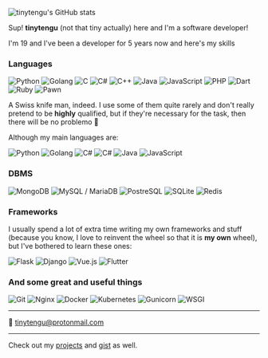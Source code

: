 ![tinytengu's GitHub stats](https://github-readme-stats.vercel.app/api?username=tinytengu&count_private=true&include_all_commits=1&show_icons=true&theme=dark&icon_color=0b7bbf&bg_color=101419&hide_border=1&title_color=0b7bbf&custom_title=tinytengu's+GitHub+Stats)


Sup! **tinytengu** (not that tiny actually) here and I'm a software developer!

I'm 19 and I've been a developer for 5 years now and here's my skills

### Languages
![Python](https://img.shields.io/badge/-Python-grey?style=flat-square&logo=python)
![Golang](https://img.shields.io/badge/-Go-grey?style=flat-square&logo=go)
![C](https://img.shields.io/badge/-C-grey?style=flat-square&logo=c)
![C#](https://img.shields.io/badge/-_(w/_WPF)-grey?style=flat-square&logo=c-sharp)
![C++](https://img.shields.io/badge/-C++-grey?style=flat-square&logo=cplusplus)
![Java](https://img.shields.io/badge/-Java-grey?style=flat-square&logo=Java)
![JavaScript](https://img.shields.io/badge/-JavaScript-grey?style=flat-square&logo=JavaScript)
![PHP](https://img.shields.io/badge/-PHP-grey?style=flat-square&logo=PHP)
![Dart](https://img.shields.io/badge/-Dart-grey?style=flat-square&logo=Dart)
![Ruby](https://img.shields.io/badge/-Ruby-grey?style=flat-square&logo=Ruby)
![Pawn](https://img.shields.io/badge/-Pawn-grey?style=flat-square&logo=Pawn)

A Swiss knife man, indeed. I use some of them quite rarely and don't really pretend to be **highly** qualified, but if they're necessary for the task, then there will be no problemo 🗿

Although my main languages are:

![Python](https://img.shields.io/badge/-Python-grey?style=flat-square&logo=python)
![Golang](https://img.shields.io/badge/-Go-grey?style=flat-square&logo=go)
![C#](https://img.shields.io/badge/-_(w/_WPF)-grey?style=flat-square&logo=c-sharp)
![C#](https://img.shields.io/badge/-C++-grey?style=flat-square&logo=cplusplus)
![Java](https://img.shields.io/badge/-Java-grey?style=flat-square&logo=Java)
![JavaScript](https://img.shields.io/badge/-JavaScript-grey?style=flat-square&logo=JavaScript)


### DBMS
![MongoDB](https://img.shields.io/badge/-MongoDB-grey?style=flat-square&logo=mongodb)
![MySQL / MariaDB](https://img.shields.io/badge/-MySQL_/_MariaDB-grey?style=flat-square&logo=mysql)
![PostreSQL](https://img.shields.io/badge/-PostreSQL-grey?style=flat-square&logo=postgresql)
![SQLite](https://img.shields.io/badge/-SQLite-grey?style=flat-square&logo=sqlite)
![Redis](https://img.shields.io/badge/-Redis-grey?style=flat-square&logo=redis)


### Frameworks
I usually spend a lot of extra time writing my own frameworks and stuff (because you know, I love to reinvent the wheel so that it is **my own** wheel), but I've bothered to learn these ones:

![Flask](https://img.shields.io/badge/-Flask-grey?style=flat-square&logo=flask)
![Django](https://img.shields.io/badge/-Django-grey?style=flat-square&logo=django)
![Vue.js](https://img.shields.io/badge/-Vue.js-grey?style=flat-square&logo=vuedotjs)
![Flutter](https://img.shields.io/badge/-Flutter-grey?style=flat-square&logo=Flutter)

### And some great and useful things
![Git](https://img.shields.io/badge/-Git-grey?style=flat-square&logo=Git)
![Nginx](https://img.shields.io/badge/-Nginx-grey?style=flat-square&logo=Nginx)
![Docker](https://img.shields.io/badge/-Docker-grey?style=flat-square&logo=Docker)
![Kubernetes](https://img.shields.io/badge/-Kubernetes-grey?style=flat-square&logo=Kubernetes)
![Gunicorn](https://img.shields.io/badge/-Gunicorn-grey?style=flat-square&logo=gunicorn)
![WSGI](https://img.shields.io/badge/-WSGI-grey?style=flat-square&logo=WSGI)

___
📧 [tinytengu@protonmail.com](mailto:tinytengu@protonmail.com)
___
Check out my [projects](https://github.com/tinytengu?tab=repositories&q=&type=&language=&sort=stargazers) and [gist](https://gist.github.com/tinytengu) as well.
